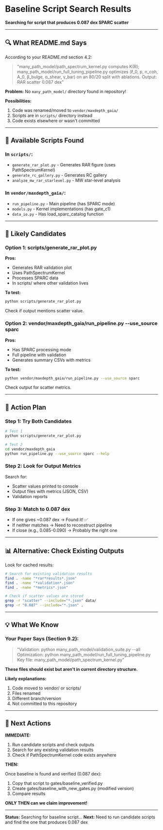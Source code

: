 # Baseline Script Search Results

**Searching for script that produces 0.087 dex SPARC scatter**

---

## 🔍 What README.md Says

According to your README.md section 4.2:

> "many_path_model/path_spectrum_kernel.py computes K(R); many_path_model/run_full_tuning_pipeline.py optimizes (ℓ_0, p, n_coh, A_0, β_bulge, α_shear, γ_bar) on an 80/20 split with ablations. Output: RAR scatter 0.087 dex"

**Problem:** No `many_path_model/` directory found in repository!

**Possibilities:**
1. Code was renamed/moved to `vendor/maxdepth_gaia/`
2. Scripts are in `scripts/` directory instead
3. Code exists elsewhere or wasn't committed

---

## 📁 Available Scripts Found

### In `scripts/`:
- `generate_rar_plot.py` - Generates RAR figure (uses PathSpectrumKernel)
- `generate_rc_gallery.py` - Generates RC gallery
- `analyze_mw_rar_starlevel.py` - MW star-level analysis

### In `vendor/maxdepth_gaia/`:
- `run_pipeline.py` - Main pipeline (has SPARC mode)
- `models.py` - Kernel implementations (has gate_c1)
- `data_io.py` - Has load_sparc_catalog function

---

## 🎯 Likely Candidates

### Option 1: scripts/generate_rar_plot.py

**Pros:**
- Generates RAR validation plot
- Uses PathSpectrumKernel
- Processes SPARC data
- In scripts/ where other validation lives

**To test:**
```bash
python scripts/generate_rar_plot.py
```

Check if output mentions scatter value.

### Option 2: vendor/maxdepth_gaia/run_pipeline.py --use_source sparc

**Pros:**
- Has SPARC processing mode
- Full pipeline with validation
- Generates summary CSVs with metrics

**To test:**
```bash
python vendor/maxdepth_gaia/run_pipeline.py --use_source sparc
```

Check output for scatter metrics.

---

## 🚀 Action Plan

### Step 1: Try Both Candidates

```bash
# Test 1
python scripts/generate_rar_plot.py

# Test 2
cd vendor/maxdepth_gaia
python run_pipeline.py --use_source sparc --help
```

### Step 2: Look for Output Metrics

Search for:
- Scatter values printed to console
- Output files with metrics (JSON, CSV)
- Validation reports

### Step 3: Match to 0.087 dex

- If one gives ~0.087 dex → Found it! ✅
- If neither matches → Need to reconstruct pipeline
- If close (e.g., 0.085-0.090) → Probably the right one

---

## 📊 Alternative: Check Existing Outputs

Look for cached results:

```bash
# Search for existing validation results
find . -name "*rar*results*.json"
find . -name "*validation*.json"
find . -name "*metrics*.json"

# Check if scatter values are stored
grep -r "scatter" --include="*.json" data/
grep -r "0.087" --include="*.json" .
```

---

## 💡 What We Know

### Your Paper Says (Section 9.2):

> "Validation: python many_path_model/validation_suite.py --all  
> Optimization: python many_path_model/run_full_tuning_pipeline.py  
> Key file: many_path_model/path_spectrum_kernel.py"

**These files should exist but aren't in current directory structure.**

**Likely explanations:**
1. Code moved to vendor/ or scripts/
2. Files renamed
3. Different branch/version
4. Not committed to this repository

---

## 🎯 Next Actions

**IMMEDIATE:**

1. Run candidate scripts and check outputs
2. Search for any existing validation results
3. Check if PathSpectrumKernel code exists anywhere

**THEN:**

Once baseline is found and verified (0.087 dex):
1. Copy that script to gates/baseline_verified.py
2. Create gates/baseline_with_new_gates.py (modified version)
3. Compare results

**ONLY THEN can we claim improvement!**

---

**Status:** Searching for baseline script...
**Next:** Need to run candidate scripts and find the one that produces 0.087 dex

